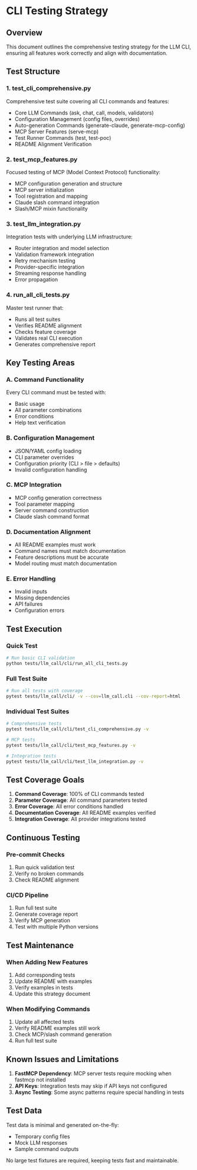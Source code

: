 # CLI Testing Strategy

## Overview

This document outlines the comprehensive testing strategy for the LLM CLI, ensuring all features work correctly and align with documentation.

## Test Structure

### 1. **test_cli_comprehensive.py**
Comprehensive test suite covering all CLI commands and features:
- Core LLM Commands (ask, chat, call, models, validators)
- Configuration Management (config files, overrides)
- Auto-generation Commands (generate-claude, generate-mcp-config)
- MCP Server Features (serve-mcp)
- Test Runner Commands (test, test-poc)
- README Alignment Verification

### 2. **test_mcp_features.py**
Focused testing of MCP (Model Context Protocol) functionality:
- MCP configuration generation and structure
- MCP server initialization
- Tool registration and mapping
- Claude slash command integration
- Slash/MCP mixin functionality

### 3. **test_llm_integration.py**
Integration tests with underlying LLM infrastructure:
- Router integration and model selection
- Validation framework integration
- Retry mechanism testing
- Provider-specific integration
- Streaming response handling
- Error propagation

### 4. **run_all_cli_tests.py**
Master test runner that:
- Runs all test suites
- Verifies README alignment
- Checks feature coverage
- Validates real CLI execution
- Generates comprehensive report

## Key Testing Areas

### A. Command Functionality
Every CLI command must be tested with:
- Basic usage
- All parameter combinations
- Error conditions
- Help text verification

### B. Configuration Management
- JSON/YAML config loading
- CLI parameter overrides
- Configuration priority (CLI > file > defaults)
- Invalid configuration handling

### C. MCP Integration
- MCP config generation correctness
- Tool parameter mapping
- Server command construction
- Claude slash command format

### D. Documentation Alignment
- All README examples must work
- Command names must match documentation
- Feature descriptions must be accurate
- Model routing must match documentation

### E. Error Handling
- Invalid inputs
- Missing dependencies
- API failures
- Configuration errors

## Test Execution

### Quick Test
```bash
# Run basic CLI validation
python tests/llm_call/cli/run_all_cli_tests.py
```

### Full Test Suite
```bash
# Run all tests with coverage
pytest tests/llm_call/cli/ -v --cov=llm_call.cli --cov-report=html
```

### Individual Test Suites
```bash
# Comprehensive tests
pytest tests/llm_call/cli/test_cli_comprehensive.py -v

# MCP tests
pytest tests/llm_call/cli/test_mcp_features.py -v

# Integration tests
pytest tests/llm_call/cli/test_llm_integration.py -v
```

## Test Coverage Goals

1. **Command Coverage**: 100% of CLI commands tested
2. **Parameter Coverage**: All command parameters tested
3. **Error Coverage**: All error conditions handled
4. **Documentation Coverage**: All README examples verified
5. **Integration Coverage**: All provider integrations tested

## Continuous Testing

### Pre-commit Checks
1. Run quick validation test
2. Verify no broken commands
3. Check README alignment

### CI/CD Pipeline
1. Run full test suite
2. Generate coverage report
3. Verify MCP generation
4. Test with multiple Python versions

## Test Maintenance

### When Adding New Features
1. Add corresponding tests
2. Update README with examples
3. Verify examples in tests
4. Update this strategy document

### When Modifying Commands
1. Update all affected tests
2. Verify README examples still work
3. Check MCP/slash command generation
4. Run full test suite

## Known Issues and Limitations

1. **FastMCP Dependency**: MCP server tests require mocking when fastmcp not installed
2. **API Keys**: Integration tests may skip if API keys not configured
3. **Async Testing**: Some async patterns require special handling in tests

## Test Data

Test data is minimal and generated on-the-fly:
- Temporary config files
- Mock LLM responses
- Sample command outputs

No large test fixtures are required, keeping tests fast and maintainable.